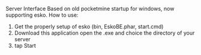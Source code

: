 Server Interface Based on old pocketmine startup for windows, now supporting esko.
How to use:
1. Get the properly setup of esko (bin, EskoBE.phar, start.cmd)
2. Download this application open the .exe and choice the directory of your server
3. tap Start

